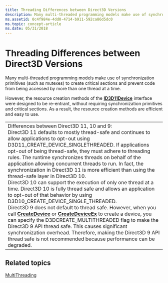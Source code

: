 ```yaml
---
title: Threading Differences between Direct3D Versions
description: Many multi-threaded programming models make use of synchronization primitives (such as mutexes) to create critical sections and prevent code from being accessed by more than one thread at a time.
ms.assetid: 0c4f984e-4dd0-4714-b911-592ca86d5dc0
ms.topic: concept-article
ms.date: 05/31/2018
---
```


# Threading Differences between Direct3D Versions

Many multi-threaded programming models make use of synchronization primitives (such as mutexes) to create critical sections and prevent code from being accessed by more than one thread at a time.

However, the resource creation methods of the [**ID3D11Device**](/windows/desktop/api/D3D11/nn-d3d11-id3d11device) interface were designed to be re-entrant, without requiring synchronization primitives and critical sections. As a result, the resource creation methods are efficient and easy to use.



|                                                                                                                                                                                                                                                                                                                                                                                                                                                                                                                                                                                                                                                                                                                                                                                                                                                                                                                                                                                                                                                                                                                                                                                                                   |
|-------------------------------------------------------------------------------------------------------------------------------------------------------------------------------------------------------------------------------------------------------------------------------------------------------------------------------------------------------------------------------------------------------------------------------------------------------------------------------------------------------------------------------------------------------------------------------------------------------------------------------------------------------------------------------------------------------------------------------------------------------------------------------------------------------------------------------------------------------------------------------------------------------------------------------------------------------------------------------------------------------------------------------------------------------------------------------------------------------------------------------------------------------------------------------------------------------------------|
| Differences between Direct3D 11, 10 and 9:<br/> Direct3D 11 defaults to mostly thread-safe and continues to allow applications to opt-out using D3D11\_CREATE\_DEVICE\_SINGLETHREADED. If applications opt-out of being thread-safe, they must adhere to threading rules. The runtime synchronizes threads on behalf of the application allowing concurrent threads to run. In fact, the synchronization in Direct3D 11 is more efficient than using the thread-safe layer in Direct3D 10.<br/> Direct3D 10 can support the execution of only one thread at a time. Direct3D 10 is fully thread safe and allows an application to opt-out of that behavior by using D3D10\_CREATE\_DEVICE\_SINGLE\_THREADED. <br/> Direct3D 9 does not default to thread safe. However, when you call [**CreateDevice**](/windows/desktop/api/d3d9/nf-d3d9-idirect3d9-createdevice) or [**CreateDeviceEx**](/windows/desktop/api/d3d9/nf-d3d9-idirect3d9ex-createdeviceex) to create a device, you can specify the D3DCREATE\_MULTITHREADED flag to make the Direct3D 9 API thread safe. This causes significant synchronization overhead. Therefore, making the Direct3D 9 API thread safe is not recommended because performance can be degraded.<br/> |



 

## Related topics

<dl> <dt>

[MultiThreading](overviews-direct3d-11-render-multi-thread.md)
</dt> </dl>

 


